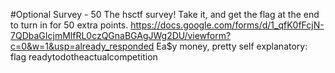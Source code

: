 #Optional Survey - 50
The hsctf survey! Take it, and get the flag at the end to turn in for 50 extra points.
https://docs.google.com/forms/d/1_qfK0fFcjN-7QDbaGIcjmMlfRL0czQGnaBGAgJWg2DU/viewform?c=0&w=1&usp=already_responded
Ea$y money, pretty self explanatory: flag readytodotheactualcompetition
